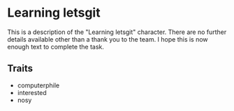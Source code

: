 # Learning letsgit
This is a description of the "Learning letsgit" character.
There are no further details available other than a thank you to the team.
I hope this is now enough text to complete the task.

## Traits
* computerphile
* interested
* nosy
